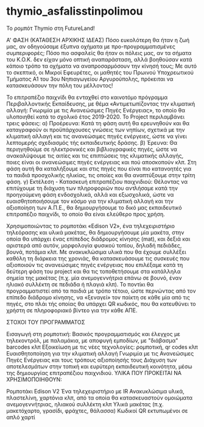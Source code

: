 # thymio_asfalisstinpolimou
Το ρομπότ Thymio στη FutureLand!

Α' ΦΑΣΗ (ΚΑΤΑΘΕΣΗ ΑΡΧΙΚΗΣ ΙΔΕΑΣ) 
Πόσο ευκολότερη θα ήταν η ζωή μας, αν οδηγούσαμε έξυπνα οχήματα με προ-προγραμματισμένες συμπεριφορές; Πόσο πιο ασφαλείς θα ήταν οι πόλεις μας, αν τα σήματα του Κ.Ο.Κ. δεν είχαν μόνο οπτική αναπαράσταση, αλλά βοηθούσαν κατά κάποιο τρόπο τα οχήματα να αναπροσαρμόσουν την κίνησή τους;
Με αυτό το σκεπτικό, οι Μικροί Εφευρέτες, οι μαθητές του Πρωινού Υποχρεωτικού Τμήματος Α1 του 3ου Νηπιαγωγείου Αργυρούπολης, πρόκειται να κατασκευάσουν την πόλη του μέλλοντος!

Το επιτραπέζιο παιχνίδι θα ενταχθεί στο καινοτόμο πρόγραμμα Περιβαλλοντικής Εκπαίδευσης, με θέμα «Αντιμετωπίζοντας την κλιματική αλλαγή: Γνωριμία με τις Ανανεώσιμες Πηγές Ενέργειας», το οποίο θα υλοποιηθεί κατά το σχολικό έτος 2019-2020. Το Project περιλαμβάνει τρεις φάσεις: α) Προέρευνα: Κατά τη φάση αυτή θα ερευνηθούν και θα καταγραφούν οι προϋπάρχουσες γνώσεις των νηπίων, σχετικά με την κλιματική αλλαγή και τις ανανεώσιμες πηγές ενέργειες, ώστε να γίνει λεπτομερής σχεδιασμός τής εκπαιδευτικής δράσης. β) Έρευνα: Θα περιηγηθούμε σε ηλεκτρονικές και βιβλιογραφικές πηγές, ώστε να ανακαλύψουμε τις αιτίες και τις επιπτώσεις της κλιματικής αλλαγής, ποιες είναι οι ανανεώσιμες πηγές ενέργειας και πού αποσκοπούν κλπ. Στη φάση αυτή θα καταλήξουμε και στις πηγές που είναι πιο κατανοητές για τα παιδιά προσχολικής ηλικίας, τις οποίες και θα αναπτύξουμε στην τρίτη φάση. γ) Εκτέλεση - Κατασκευή επιτραπέζιου παιχνιδιού: Θέλοντας να επιτύχουμε τη διάχυση των πληροφοριών που αντλήσαμε κατά την προηγούμενη φάση ενδοσχολικά, αλλά και εξωσχολικά, ώστε να ευαισθητοποιήσουμε τον κόσμο για την κλιματική αλλαγή και την αξιοποίηση των Α.Π.Ε., θα δημιουργήσουμε το δικό μας εκπαιδευτικό επιτραπέζιο παιχνίδι, το οποίο θα είναι ελεύθερο προς χρήση.

Χρησιμοποιώντας το ρομποτάκι «Edison V2», ένα τηλεχειριστήριο τηλεόρασης και υλικά μακέτας, θα δημιουργήσουμε μία μακέτα, στην οποία θα υπάρχει ένας επίπεδος διάδρομος κίνησης (mat), και δεξιά και αριστερά από αυτόν, μορφολογία φυσικού τοπίου, δηλαδή πεδιάδες, βουνά, ποτάμια κλπ. Με ανακυκλώσιμα υλικά που θα έχουμε συλλέξει καθόλη τη διάρκεια της χρονιάς, θα κατασκευάσουμε τις συσκευές που αξιοποιούν τις ανανεώσιμες πηγές ενέργειας που επιλέξαμε κατά τη δεύτερη φάση του project και θα τις τοποθετήσουμε στα κατάλληλα σημεία της μακέτας (π.χ. μία ανεμογεννήτρια επάνω σε βουνό, έναν ηλιακό συλλέκτη σε πεδιάδα ή πλαγιά κλπ). Το ποντίκι θα προγραμματιστεί από τα παιδιά με τρόπο τέτοιο, ώστε περνώντας από τον επίπεδο διάδρομο κίνησης, να «ξεναγεί» τον παίκτη σε κάθε μία από τις πηγές, στο πλάι τής οποίας θα υπάρχει QR κωδικός, που θα κατευθύνει το χρήστη σε πληροφοριακό βίντεο για την κάθε ΑΠΕ.

ΣΤΟΧΟΙ ΤΟΥ ΠΡΟΓΡΑΜΜΑΤΟΣ

Εισαγωγή στη ρομποτική: Βασικός προγραμματισμός και έλεγχος με τηλεκοντρόλ, με παλαμάκια, με αποφυγή εμποδίων, με "διάβασμα" barcodes κλπ
Εξοικείωση με τις νέες τεχνολογίες: ρομποτική, qr codes κλπ
Ευαισθητοποίηση για την κλιματική αλλαγή
Γνωριμία με τις Ανανεώσιμες Πηγές Ενέργειας και τους τρόπους αξιοποίησής τους
Διάχυση των αποτελεσμάτων στην τοπική και ευρύτερη εκπαιδευτική κοινότητα, μέσω της δημιουργίας επιτραπέζιου παιχνιδιού.
ΥΛΙΚΑ ΠΟΥ ΠΡΟΚΕΙΤΑΙ ΝΑ ΧΡΗΣΙΜΟΠΟΙΗΘΟΥΝ:

Ρομποτάκι Edison V2
Ένα τηλεχειριστήριο με IR
Ανακυκλώσιμα υλικά, πλαστελίνη, χαρτόνια κλπ, από τα οποία θα κατασκευαστούν ομοιώματα ανεμογεννήτριας, ηλιακού συλλέκτη κλπ
Υλικά μακέτας (π.χ. μακετόχαρτο, γρασίδι, φράχτες, θάλασσα)
Κωδικοί QR εκτυπωμένοι σε απλό χαρτί
